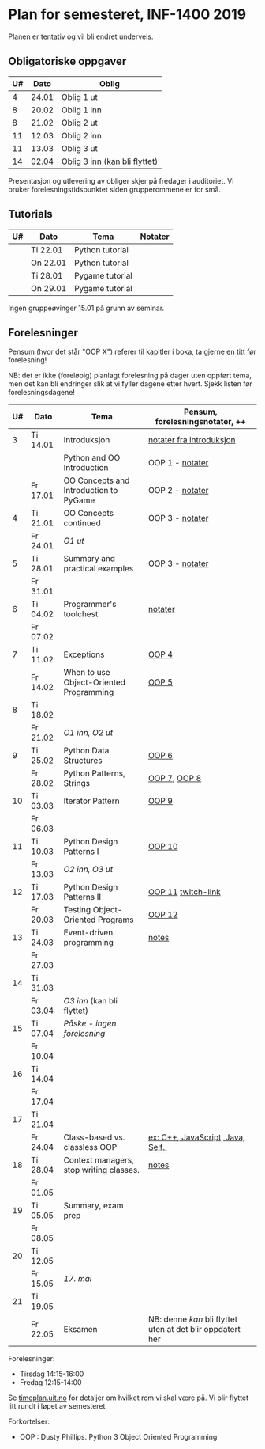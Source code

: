 Plan for semesteret, INF-1400 2019
====================================

Planen er tentativ og vil bli endret underveis. 

Obligatoriske oppgaver
-----------------

| U#  | Dato  | Oblig                         |
| --- | ----- | -----------------------       |
| 4   | 24.01 | Oblig 1 ut                    |
| 8   | 20.02 | Oblig 1 inn                   |
| 8   | 21.02 | Oblig 2 ut                    |
| 11  | 12.03 | Oblig 2 inn                   |
| 11  | 13.03 | Oblig 3 ut                    |
| 14  | 02.04 | Oblig 3 inn (kan bli flyttet) |

Presentasjon og utlevering av obliger skjer på fredager i auditoriet.
Vi bruker forelesningstidspunktet siden grupperommene er for små. 

Tutorials
------

| U#  | Dato     | Tema            | Notater        |
| --- | ----     | -----           | -------------- |
|     | Ti 22.01 | Python tutorial |                |
|     | On 22.01 | Python tutorial |                |
|     | Ti 28.01 | Pygame tutorial |                |
|     | On 29.01 | Pygame tutorial |                |

Ingen gruppeøvinger 15.01 på grunn av seminar. 

Forelesninger
-----------

Pensum (hvor det står "OOP X") referer til kapitler i boka, ta gjerne
en titt før forelesning!

NB: det er ikke (foreløpig) planlagt forelesning på dager uten oppført
tema, men det kan bli endringer slik at vi fyller dagene etter
hvert. Sjekk listen før forelesningsdagene!

| U#  | Dato     | Tema                                    | Pensum, forelesningsnotater, ++                                                              |
| --- | ----     | -----                                   | --------------                                                                               |
| 3   | Ti 14.01 | Introduksjon                            | [notater fra introduksjon](lectures/introduksjon)                                            |
|     |          | Python and OO Introduction              | OOP 1 - [notater](lectures/oop-01-python-intro-and-oo)                                       |
|     | Fr 17.01 | OO Concepts and Introduction to PyGame  | OOP 2 - [notater](lectures/oop-02-oo-and-pygame)                                             |
| 4   | Ti 21.01 | OO Concepts continued                   | OOP 3 - [notater](lectures/oop-02-03-oo-concepts)                                            |
|     | Fr 24.01 | *O1 ut*                                 |                                                                                              |
| 5   | Ti 28.01 | Summary and practical examples          | OOP 3 - [notater](lectures/oop-03-summary-and-examples)                                      |
|     | Fr 31.01 |                                         |                                                                                              |
| 6   | Ti 04.02 | Programmer's toolchest                  | [notater](lectures/lecture-tools)                                                            |
|     | Fr 07.02 |                                         |                                                                                              |
| 7   | Ti 11.02 | Exceptions                              | [OOP 4](lectures/oop-04-exceptions)                                                          |
|     | Fr 14.02 | When to use Object-Oriented Programming | [OOP 5](lectures/oop-05-when-to-use-oop)                                                     |
| 8   | Ti 18.02 |                                         |                                                                                              |
|     | Fr 21.02 | *O1 inn, O2 ut*                         |                                                                                              |
| 9   | Ti 25.02 | Python Data Structures                  | [OOP 6](lectures/oop-06-python-data-structures)                                              |
|     | Fr 28.02 | Python Patterns, Strings                | [OOP 7](lectures/oop-07-oop-shortcuts), [OOP 8](lectures/oop-08-strings-and-serialization)   |
| 10  | Ti 03.03 | Iterator Pattern                        | [OOP 9](lectures/oop-09-iterators)                                                           |
|     | Fr 06.03 |                                         |                                                                                              |
| 11  | Ti 10.03 | Python Design Patterns I                | [OOP 10](lectures/oop-10-design-pat-1)                                                       |
|     | Fr 13.03 | *O2 inn, O3 ut*                         |                                                                                              |
| 12  | Ti 17.03 | Python Design Patterns II               | [OOP 11](lectures/oop-11-design-pat-2)  [twitch-link](https://www.twitch.tv/edvardpedersen) |
|     | Fr 20.03 | Testing Object-Oriented Programs        | [OOP 12](lectures/oop-12-testing)                                                            |
| 13  | Ti 24.03 | Event-driven programming                | [notes](lectures/lecture-event-driven-programming)                                           |
|     | Fr 27.03 |                                         |                                                                                              |
| 14  | Ti 31.03 |                                         |                                                                                              |
|     | Fr 03.04 | *O3 inn* (kan bli flyttet)              |                                                                                              |
| 15  | Ti 07.04 | *Påske - ingen forelesning*             |                                                                                              |
|     | Fr 10.04 |                                         |                                                                                              |
| 16  | Ti 14.04 |                                         |                                                                                              |
|     | Fr 17.04 |                                         |                                                                                              |
| 17  | Ti 21.04 |                                         |                                                                                              |
|     | Fr 24.04 | Class-based vs. classless OOP           | [ex: C++, JavaScript, Java, Self..](lectures/lecture-other-languages)                        |
| 18  | Ti 28.04 | Context managers, stop writing classes. | [notes](lectures/lecture-context-mgr-stop-writing-cl)                                        |
|     | Fr 01.05 |                                         |                                                                                              |
| 19  | Ti 05.05 | Summary, exam prep                      |                                                                                              |
|     | Fr 08.05 |                                         |                                                                                              |
| 20  | Ti 12.05 |                                         |                                                                                              |
|     | Fr 15.05 | *17. mai*                               |                                                                                              |
| 21  | Ti 19.05 |                                         |                                                                                              |
|     | Fr 22.05 | Eksamen                                 | NB: denne *kan* bli flyttet uten at det blir oppdatert her                                   |


Forelesninger: 
- Tirsdag 14:15-16:00 
- Fredag  12:15-14:00 

Se [timeplan.uit.no](http://timeplan.uit.no/emne_timeplan.php?sem=20v&module[]=INF-1400-1)
for detaljer om hvilket rom vi skal være på. Vi blir flyttet litt
rundt i løpet av semesteret.

Forkortelser: 
* OOP : Dusty Phillips. Python 3 Object Oriented Programming

